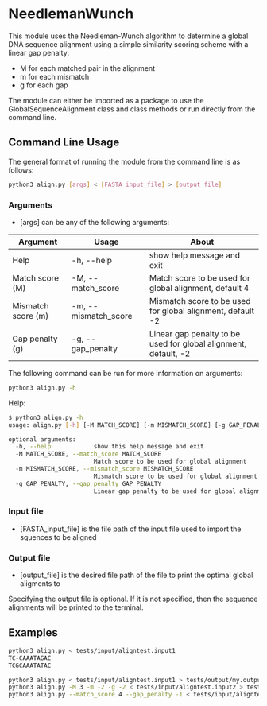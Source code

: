 # NeedlemanWunch
This module uses the Needleman-Wunch algorithm to determine a global DNA 
sequence alignment using a simple similarity scoring 
scheme with a linear gap penalty: 
* M for each matched pair in the alignment
* m for each mismatch
* g for each gap

The module can either be imported as a package to use the
GlobalSequenceAlignment class and class methods or run directly from the command
line.

## Command Line Usage
The general format of running the module from the command line is as follows:

```sh
python3 align.py [args] < [FASTA_input_file] > [output_file]
```

### Arguments
* [args] can be any of the following arguments:

| Argument           | Usage                 | About                                                           |
| ------------------ | --------------------- | --------------------------------------------------------------- |
| Help               | -h, --help            | show help message and exit                                      |
| Match score (M)    | -M, --match_score     | Match score to be used for global alignment, default 4          |
| Mismatch score (m) | -m, --mismatch_score  | Mismatch score to be used for global alignment, default -2      |
| Gap penalty (g)    | -g, --gap_penalty     | Linear gap penalty to be used for global alignment, default, -2 |

The following command can be run for more information on arguments:
```sh
python3 align.py -h
```

Help:
```sh
$ python3 align.py -h
usage: align.py [-h] [-M MATCH_SCORE] [-m MISMATCH_SCORE] [-g GAP_PENALTY]

optional arguments:
  -h, --help            show this help message and exit
  -M MATCH_SCORE, --match_score MATCH_SCORE
                        Match score to be used for global alignment
  -m MISMATCH_SCORE, --mismatch_score MISMATCH_SCORE
                        Mismatch score to be used for global alignment
  -g GAP_PENALTY, --gap_penalty GAP_PENALTY
                        Linear gap penalty to be used for global alignment
```

### Input file

* [FASTA_input_file] is the file path of the input file used to import the
squences to be aligned

### Output file

* [output_file] is the desired file path of the file to print the optimal global
aligments to

Specifying the output file is optional. If it is not specified, then the sequence
alignments will be printed to the terminal.

## Examples
```sh
python3 align.py < tests/input/aligntest.input1
TC-CAAATAGAC
TCGCAAATATAC

python3 align.py < tests/input/aligntest.input1 > tests/output/my.output1
python3 align.py -M 3 -m -2 -g -2 < tests/input/aligntest.input2 > tests/output/my.output2
python3 align.py --match_score 4 --gap_penalty -1 < tests/input/aligntest.input3 > tests/output/my.output3
```